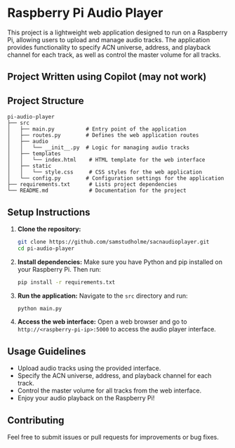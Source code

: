 # Raspberry Pi Audio Player

This project is a lightweight web application designed to run on a Raspberry Pi, allowing users to upload and manage audio tracks. The application provides functionality to specify ACN universe, address, and playback channel for each track, as well as control the master volume for all tracks. 

## Project Written using Copilot (may not work)

## Project Structure

```
pi-audio-player
├── src
│   ├── main.py          # Entry point of the application
│   ├── routes.py        # Defines the web application routes
│   ├── audio
│   │   └── __init__.py  # Logic for managing audio tracks
│   ├── templates
│   │   └── index.html    # HTML template for the web interface
│   ├── static
│   │   └── style.css     # CSS styles for the web application
│   └── config.py        # Configuration settings for the application
├── requirements.txt      # Lists project dependencies
└── README.md             # Documentation for the project
```

## Setup Instructions

1. **Clone the repository:**
   ```bash
   git clone https://github.com/samstudholme/sacnaudioplayer.git
   cd pi-audio-player
   ```

2. **Install dependencies:**
   Make sure you have Python and pip installed on your Raspberry Pi. Then run:
   ```bash
   pip install -r requirements.txt
   ```

3. **Run the application:**
   Navigate to the `src` directory and run:
   ```bash
   python main.py
   ```

4. **Access the web interface:**
   Open a web browser and go to `http://<raspberry-pi-ip>:5000` to access the audio player interface.

## Usage Guidelines

- Upload audio tracks using the provided interface.
- Specify the ACN universe, address, and playback channel for each track.
- Control the master volume for all tracks from the web interface.
- Enjoy your audio playback on the Raspberry Pi!

## Contributing

Feel free to submit issues or pull requests for improvements or bug fixes.
